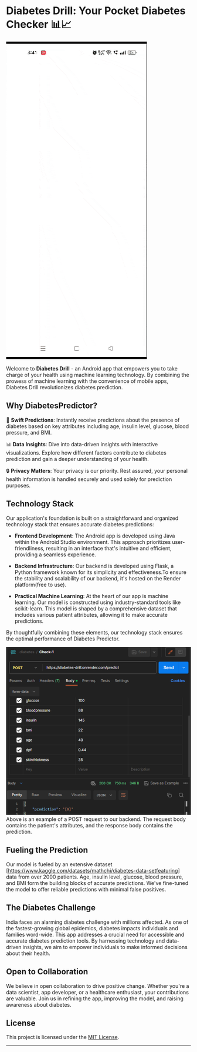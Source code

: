 # Diabetes Drill: Your Pocket Diabetes Checker 📊📈

![App Demo](demo.gif)

Welcome to **Diabetes Drill** - an Android app that empowers you to take charge of your health using machine learning technology. By combining the prowess of machine learning with the convenience of mobile apps, Diabetes Drill revolutionizes diabetes prediction.

## Why DiabetesPredictor?

🚀 **Swift Predictions**: Instantly receive predictions about the presence of diabetes based on key attributes including age, insulin level, glucose, blood pressure, and BMI.

📊 **Data Insights**: Dive into data-driven insights with interactive visualizations. Explore how different factors contribute to diabetes prediction and gain a deeper understanding of your health.

🔒 **Privacy Matters**: Your privacy is our priority. Rest assured, your personal health information is handled securely and used solely for prediction purposes.


## Technology Stack

Our application's foundation is built on a straightforward and organized technology stack that ensures accurate diabetes predictions:

- **Frontend Development**: The Android app is developed using Java within the Android Studio environment. This approach prioritizes user-friendliness, resulting in an interface that's intuitive and efficient, providing a seamless experience.

- **Backend Infrastructure**: Our backend is developed using Flask, a Python framework known for its simplicity and effectiveness.To ensure the stability and scalability of our backend, it's hosted on the Render platform(free to use).

- **Practical Machine Learning**: At the heart of our app is machine learning. Our model is constructed using industry-standard tools like scikit-learn. This model is shaped by a comprehensive dataset that includes various patient attributes, allowing it to make accurate predictions.

By thoughtfully combining these elements, our technology stack ensures the optimal performance of Diabetes Predictor.

![Postman](Post.png)
Above is an example of a POST request to our backend. The request body contains the patient's attributes, and the response body contains the prediction.



## Fueling the Prediction

Our model is fueled by an extensive dataset [https://www.kaggle.com/datasets/mathchi/diabetes-data-setfeaturing] data from over 2000 patients. Age, insulin level, glucose, blood pressure, and BMI form the building blocks of accurate predictions. We've fine-tuned the model to offer reliable predictions with minimal false positives.

## The Diabetes Challenge

India faces an alarming diabetes challenge with millions affected. As one of the fastest-growing global epidemics, diabetes impacts individuals and families word-wide. This app addresses a crucial need for accessible and accurate diabetes prediction tools. By harnessing technology and data-driven insights, we aim to empower individuals to make informed decisions about their health.

## Open to Collaboration

We believe in open collaboration to drive positive change. Whether you're a data scientist, app developer, or a healthcare enthusiast, your contributions are valuable. Join us in refining the app, improving the model, and raising awareness about diabetes.


## License

This project is licensed under the [MIT License](LICENSE).

---
